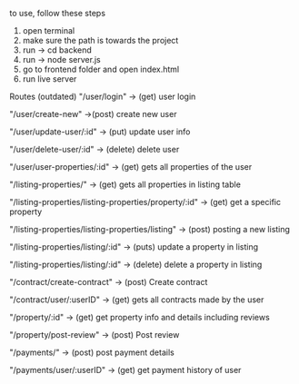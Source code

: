 
to use, follow these steps

1. open terminal
2. make sure the path is towards the project
3. run -> cd backend
4. run -> node server.js
5. go to frontend folder and open index.html
6. run live server














Routes (outdated)
  "/user/login" -> (get) user login
  
  "/user/create-new" ->(post)  create new user
  
  "/user/update-user/:id" -> (put) update user info
  
  "/user/delete-user/:id" ->  (delete) delete user
  
  "/user/user-properties/:id" -> (get) gets all properties of the user
  
  "/listing-properties/" -> (get) gets all properties in listing table
  
  "/listing-properties/listing-properties/property/:id" -> (get) get a specific property
  
  "/listing-properties/listing-properties/listing" -> (post) posting a new listing
  
  "/listing-properties/listing/:id" -> (puts) update a property in listing
  
  "/listing-properties/listing/:id" -> (delete) delete a property in listing
  
  "/contract/create-contract" -> (post) Create contract
  
  "/contract/user/:userID" -> (get) gets all contracts made by the user
  
  "/property/:id" -> (get) get property info and details including reviews
  
  "/property/post-review" -> (post) Post review
  
  "/payments/" -> (post)  post payment details
  
  "/payments/user/:userID" -> (get) get payment history of user
  
  
